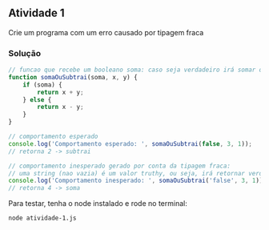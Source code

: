 ## Atividade 1
Crie um programa com um erro causado por tipagem fraca

### Solução
```js
// funcao que recebe um booleano soma: caso seja verdadeiro irá somar os dois valores e caso seja falso irá subtrair
function somaOuSubtrai(soma, x, y) {
    if (soma) {
        return x + y;
    } else {
        return x - y;
    }
}

// comportamento esperado
console.log('Comportamento esperado: ', somaOuSubtrai(false, 3, 1));
// retorna 2 -> subtrai

// comportamento inesperado gerado por conta da tipagem fraca:
// uma string (nao vazia) é um valor truthy, ou seja, irá retornar verdadeiro quando convertido para booleano
console.log('Comportamento inesperado: ', somaOuSubtrai('false', 3, 1));
// retorna 4 -> soma
```

Para testar, tenha o node instalado e rode no terminal:

```
node atividade-1.js
```
